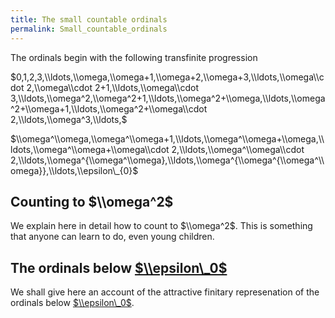 ```yaml
---
title: The small countable ordinals
permalink: Small_countable_ordinals
---
```












  
The ordinals begin with the following transfinite progression

$0,1,2,3,\\ldots,\\omega,\\omega+1,\\omega+2,\\omega+3,\\ldots,\\omega\\cdot
2,\\omega\\cdot 2+1,\\ldots,\\omega\\cdot
3,\\ldots,\\omega^2,\\omega^2+1,\\ldots,\\omega^2+\\omega,\\ldots,\\omega^2+\\omega+1,\\ldots,\\omega^2+\\omega\\cdot
2,\\ldots,\\omega^3,\\ldots,$

$\\omega^\\omega,\\omega^\\omega+1,\\ldots,\\omega^\\omega+\\omega,\\ldots,\\omega^\\omega+\\omega\\cdot
2,\\ldots,\\omega^\\omega\\cdot
2,\\ldots,\\omega^{\\omega^\\omega},\\ldots,\\omega^{\\omega^{\\omega^\\omega}},\\ldots,\\epsilon\_{0}$

  

## Counting to $\\omega^2$

We explain here in detail how to count to $\\omega^2$. This is something
that anyone can learn to do, even young children.

  

## The ordinals below [$\\epsilon\_0$](Epsilon_naught "Epsilon naught")

We shall give here an account of the attractive finitary represenation
of the ordinals below
[$\\epsilon\_0$](Epsilon_naught "Epsilon naught").


